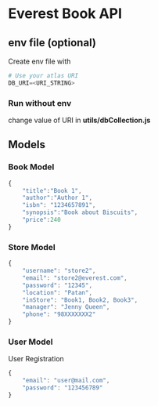 # Everest Book API
## env file (optional)
Create env file with
```python
# Use your atlas URI
DB_URI=<URI_STRING>
```
### Run without env
change value of URI in **utils/dbCollection.js**


## Models
### Book Model
```javascript
{
    "title":"Book 1",
    "author":"Author 1",
    "isbn": "1234657891",
    "synopsis":"Book about Biscuits",
    "price":240
}
```

### Store Model
```javascript
{
    "username": "store2",
    "email": "store2@everest.com",
    "password": "12345",
    "location": "Patan",
    "inStore": "Book1, Book2, Book3",
    "manager": "Jenny Queen",
    "phone": "98XXXXXXX2"
}
```

### User Model
User Registration
```javascript
{
    "email": "user@mail.com",
    "password": "123456789"
}
```

